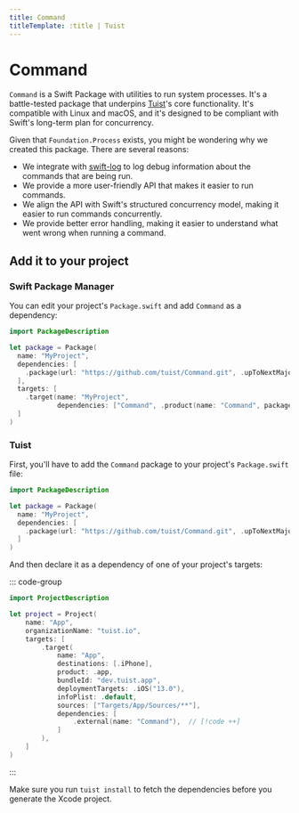 ```yaml
---
title: Command
titleTemplate: :title | Tuist
---
```


# Command

`Command` is a Swift Package with utilities to run system processes. It's a battle-tested package that underpins [Tuist](https://tuist.io)'s core functionality. It's compatible with Linux and macOS, and it's designed to be compliant with Swift's long-term plan for concurrency.

Given that `Foundation.Process` exists, you might be wondering why we created this package. There are several reasons:

- We integrate with [swift-log](https://github.com/apple/swift-log) to log debug information about the commands that are being run.
- We provide a more user-friendly API that makes it easier to run commands.
- We align the API with Swift's structured concurrency model, making it easier to run commands concurrently.
- We provide better error handling, making it easier to understand what went wrong when running a command.

## Add it to your project

### Swift Package Manager

You can edit your project's `Package.swift` and add `Command` as a dependency:

```swift
import PackageDescription

let package = Package(
  name: "MyProject",
  dependencies: [
    .package(url: "https://github.com/tuist/Command.git", .upToNextMajor(from: "0.2.0")) // [!code ++]
  ],
  targets: [
    .target(name: "MyProject", 
            dependencies: ["Command", .product(name: "Command", package: "Command")]), // [!code ++]
  ]
)
```

### Tuist

First, you'll have to add the `Command` package to your project's `Package.swift` file:

```swift
import PackageDescription

let package = Package(
  name: "MyProject",
  dependencies: [
    .package(url: "https://github.com/tuist/Command.git", .upToNextMajor(from: "0.2.0")) // [!code ++]
  ]
)
```

And then declare it as a dependency of one of your project's targets:

::: code-group
```swift [Project.swift]
import ProjectDescription

let project = Project(
    name: "App",
    organizationName: "tuist.io",
    targets: [
        .target(
            name: "App",
            destinations: [.iPhone],
            product: .app,
            bundleId: "dev.tuist.app",
            deploymentTargets: .iOS("13.0"),
            infoPlist: .default,
            sources: ["Targets/App/Sources/**"],
            dependencies: [
                .external(name: "Command"),  // [!code ++]
            ]
        ),
    ]
)
```
:::

Make sure you run `tuist install` to fetch the dependencies before you generate the Xcode project.
